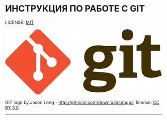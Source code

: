# **ИНСТРУКЦИЯ ПО РАБОТЕ С GIT**

LICENSE: [MIT](./license.md)

![git-logo](./assets/logo.png)

GIT logo by Jason Long - http://git-scm.com/downloads/logos, license: [CC BY 3.0](https://creativecommons.org/licenses/by/3.0/)

---

